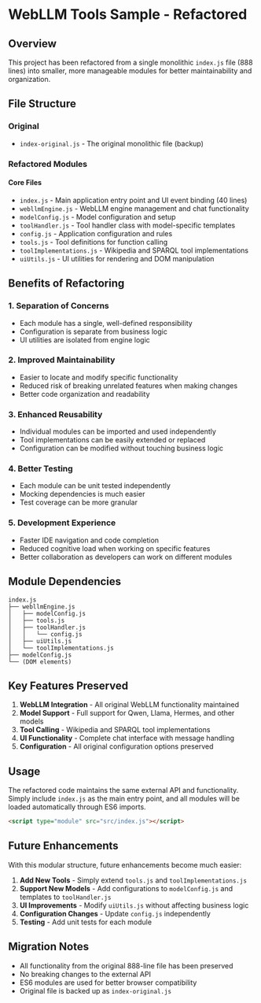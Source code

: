 # WebLLM Tools Sample - Refactored

## Overview
This project has been refactored from a single monolithic `index.js` file (888 lines) into smaller, more manageable modules for better maintainability and organization.

## File Structure

### Original
- `index-original.js` - The original monolithic file (backup)

### Refactored Modules

#### Core Files
- `index.js` - Main application entry point and UI event binding (40 lines)
- `webllmEngine.js` - WebLLM engine management and chat functionality
- `modelConfig.js` - Model configuration and setup
- `toolHandler.js` - Tool handler class with model-specific templates
- `config.js` - Application configuration and rules
- `tools.js` - Tool definitions for function calling
- `toolImplementations.js` - Wikipedia and SPARQL tool implementations
- `uiUtils.js` - UI utilities for rendering and DOM manipulation

## Benefits of Refactoring

### 1. **Separation of Concerns**
- Each module has a single, well-defined responsibility
- Configuration is separate from business logic
- UI utilities are isolated from engine logic

### 2. **Improved Maintainability**
- Easier to locate and modify specific functionality
- Reduced risk of breaking unrelated features when making changes
- Better code organization and readability

### 3. **Enhanced Reusability**
- Individual modules can be imported and used independently
- Tool implementations can be easily extended or replaced
- Configuration can be modified without touching business logic

### 4. **Better Testing**
- Each module can be unit tested independently
- Mocking dependencies is much easier
- Test coverage can be more granular

### 5. **Development Experience**
- Faster IDE navigation and code completion
- Reduced cognitive load when working on specific features
- Better collaboration as developers can work on different modules

## Module Dependencies

```
index.js
├── webllmEngine.js
│   ├── modelConfig.js
│   ├── tools.js
│   ├── toolHandler.js
│   │   └── config.js
│   ├── uiUtils.js
│   └── toolImplementations.js
├── modelConfig.js
└── (DOM elements)
```

## Key Features Preserved

1. **WebLLM Integration** - All original WebLLM functionality maintained
2. **Model Support** - Full support for Qwen, Llama, Hermes, and other models
3. **Tool Calling** - Wikipedia and SPARQL tool implementations
4. **UI Functionality** - Complete chat interface with message handling
5. **Configuration** - All original configuration options preserved

## Usage

The refactored code maintains the same external API and functionality. Simply include `index.js` as the main entry point, and all modules will be loaded automatically through ES6 imports.

```html
<script type="module" src="src/index.js"></script>
```

## Future Enhancements

With this modular structure, future enhancements become much easier:

1. **Add New Tools** - Simply extend `tools.js` and `toolImplementations.js`
2. **Support New Models** - Add configurations to `modelConfig.js` and templates to `toolHandler.js`
3. **UI Improvements** - Modify `uiUtils.js` without affecting business logic
4. **Configuration Changes** - Update `config.js` independently
5. **Testing** - Add unit tests for each module

## Migration Notes

- All functionality from the original 888-line file has been preserved
- No breaking changes to the external API
- ES6 modules are used for better browser compatibility
- Original file is backed up as `index-original.js`
